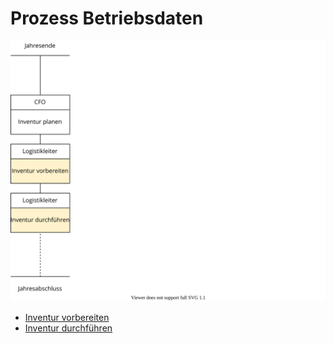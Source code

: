 # Prozess Betriebsdaten

![Prozess Betriebsdaten](assets/Prozess%20Betriebsdaten.svg)

- [Inventur vorbereiten](Lager.md#Inventur%20vorbereiten)
- [Inventur durchführen](Lager.md#Inventur%20durchf%C3%BChren)